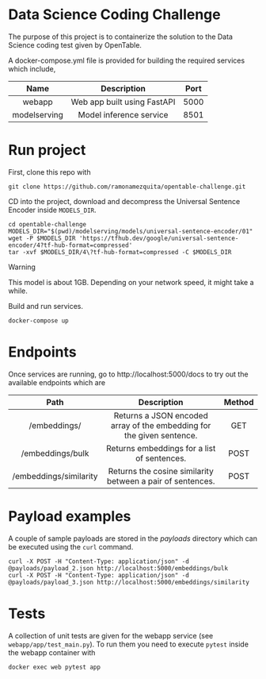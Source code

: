 # Data Science Coding Challenge
The purpose of this project is to containerize the solution to the Data Science
coding test given by OpenTable.

A docker-compose.yml file is provided for building the required services
which include,

|     Name     |         Description         | Port |
|:------------:|:---------------------------:|:----:|
|    webapp    | Web app built using FastAPI | 5000 |
| modelserving |   Model inference service   | 8501 |


# Run project
First, clone this repo with
```
git clone https://github.com/ramonamezquita/opentable-challenge.git
```

CD into the project, download and decompress the Universal Sentence Encoder inside `MODELS_DIR`.
```
cd opentable-challenge
MODELS_DIR="$(pwd)/modelserving/models/universal-sentence-encoder/01"
wget -P $MODELS_DIR 'https://tfhub.dev/google/universal-sentence-encoder/4?tf-hub-format=compressed'
tar -xvf $MODELS_DIR/4\?tf-hub-format=compressed -C $MODELS_DIR
```
> [!WARNING]  
> This model is about 1GB. Depending on your network speed, it might take a while.


Build and run services.
```
docker-compose up
```


# Endpoints
Once services are running, go to http://localhost:5000/docs to try out the available endpoints which are

|          Path          |                              Description                              | Method |
|:----------------------:|:---------------------------------------------------------------------:|:------:|
|      /embeddings/      | Returns a JSON encoded array of the embedding for the given sentence. |  GET   |
|    /embeddings/bulk    |              Returns embeddings for a list of sentences.              |  POST  |
| /embeddings/similarity |      Returns the cosine similarity between a pair of sentences.       |  POST  |


# Payload examples
A couple of sample payloads are stored in the *payloads* directory which can
be executed using the `curl` command.

```
curl -X POST -H "Content-Type: application/json" -d @payloads/payload_2.json http://localhost:5000/embeddings/bulk
curl -X POST -H "Content-Type: application/json" -d @payloads/payload_3.json http://localhost:5000/embeddings/similarity
```


# Tests
A collection of unit tests are given for the webapp service (see `webapp/app/test_main.py`). 
To run them you need to execute `pytest` inside the webapp container with
```
docker exec web pytest app
```









